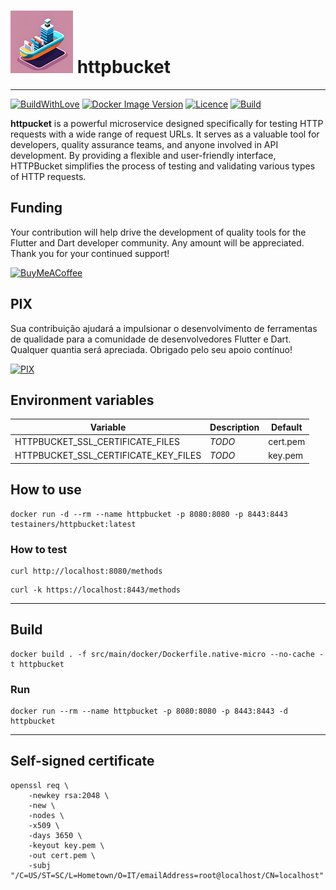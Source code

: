 <h1>
<img src="helpers/testainers-100.png" alt="Testainers" title="Testainers">
httpbucket
</h1>

---

[![BuildWithLove](https://img.shields.io/badge/%20built%20with-%20%E2%9D%A4-ff69b4.svg "build with love")](https://github.com/testainers/httpbucket/stargazers)
[![Docker Image Version](https://img.shields.io/docker/v/testainers/httpbucket)](https://github.com/testainers/httpbucket)
[![Licence](https://img.shields.io/github/license/testainers/httpbucket?color=blue)](https://github.com/testainers/httpbucket)
[![Build](https://img.shields.io/github/actions/workflow/status/testainers/httpbucket/main.yml?branch=main)](https://github.com/testainers/httpbucket)

**httpucket** is a powerful microservice designed specifically for testing HTTP
requests with a wide range of request URLs. It serves as a valuable tool for
developers, quality assurance teams, and anyone involved in API development. By
providing a flexible and user-friendly interface, HTTPBucket simplifies the
process of testing and validating various types of HTTP requests.

## Funding

Your contribution will help drive the development of quality tools for the
Flutter and Dart developer community. Any amount will be appreciated. Thank you
for your continued support!

[![BuyMeACoffee](https://www.buymeacoffee.com/assets/img/guidelines/download-assets-sm-2.svg)](https://www.buymeacoffee.com/edufolly)

## PIX

Sua contribuição ajudará a impulsionar o desenvolvimento de ferramentas de
qualidade para a comunidade de desenvolvedores Flutter e Dart. Qualquer quantia
será apreciada. Obrigado pelo seu apoio contínuo!

[![PIX](helpers/pix.png)](https://nubank.com.br/pagar/2bt2q/RBr4Szfuwr)

## Environment variables

| Variable                             | Description | Default  |
|--------------------------------------|-------------|----------|
| HTTPBUCKET_SSL_CERTIFICATE_FILES     | _*TODO*_    | cert.pem |
| HTTPBUCKET_SSL_CERTIFICATE_KEY_FILES | _*TODO*_    | key.pem  |

## How to use

```shell
docker run -d --rm --name httpbucket -p 8080:8080 -p 8443:8443 testainers/httpbucket:latest
```

### How to test

```shell
curl http://localhost:8080/methods
```

```shell
curl -k https://localhost:8443/methods
```

----

## Build

```shell
docker build . -f src/main/docker/Dockerfile.native-micro --no-cache -t httpbucket
```

### Run

```shell
docker run --rm --name httpbucket -p 8080:8080 -p 8443:8443 -d httpbucket
```

----

## Self-signed certificate

```shell
openssl req \
    -newkey rsa:2048 \
    -new \
    -nodes \
    -x509 \
    -days 3650 \
    -keyout key.pem \
    -out cert.pem \
    -subj "/C=US/ST=SC/L=Hometown/O=IT/emailAddress=root@localhost/CN=localhost"
```
